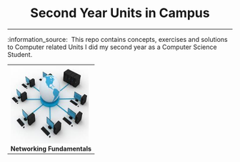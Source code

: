 <h1 align="center">Second Year Units in Campus</h1>
<hr/>
:information_source: &nbsp;This repo contains concepts, exercises and solutions to Computer related Units I did my second year as a Computer Science Student.

<table>
<tr>
<td><a href="./0x01-COMP_215/README.md"></a><img src="./docs/images/networking.jpeg" width="175px;" height="175px;" alt="networking-fundmentals" /><br /><b>Networking Fundamentals</b></a></td>
</tr>
</table>

 